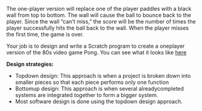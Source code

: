 The one-­player version will replace one of the player paddles with a black wall from top to bottom. The wall will cause the ball to bounce back to the player. Since the wall “can’t miss,” the score will be the number of times the player successfully hits the ball back to the wall. When the player misses the first time, the game is over.

Your job is to design and write a Scratch program to create a one­player version of the 80s video game Pong. You can see what it looks like [here](http://www.ponggame.org/more­pong.php)

**Design strategies:**

  * Top­down design: This approach is when a project is broken down into smaller pieces
so that each piece performs only one function
  * Bottom­up design: This approach is when several already­completed systems are
integrated together to form a bigger system.
  * Most software design is done using the top­down design approach.

